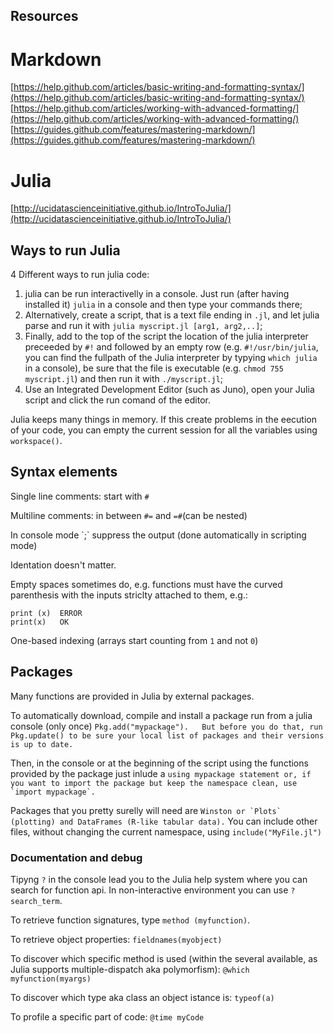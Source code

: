 ## Resources

# Markdown

[https://help.github.com/articles/basic-writing-and-formatting-syntax/](https://help.github.com/articles/basic-writing-and-formatting-syntax/)  
[https://help.github.com/articles/working-with-advanced-formatting/](https://help.github.com/articles/working-with-advanced-formatting/)  
[https://guides.github.com/features/mastering-markdown/](https://guides.github.com/features/mastering-markdown/)

# Julia

[http://ucidatascienceinitiative.github.io/IntroToJulia/](http://ucidatascienceinitiative.github.io/IntroToJulia/)

## Ways to run Julia

4 Different ways to run julia code:

1. julia can be run interactivelly in a console.
Just run (after having installed it) `julia` in a console and then type your commands there;
2. Alternatively, create a script, that is a text file ending in `.jl`, and let julia parse and run it with `julia myscript.jl [arg1, arg2,..]`;
3. Finally, add to the top of the script the location of the julia interpreter preceeded by `#!` and followed by an empty row (e.g. `#!/usr/bin/julia`, you can find the fullpath of the Julia interpreter by typying `which julia` in a console), be sure that the file is executable (e.g. `chmod 755 myscript.jl`) and then run it with `./myscript.jl`;
4. Use an Integrated Development Editor (such as Juno), open your Julia script and click the run comand of the editor.

Julia keeps many things in memory. If this create problems in the eecution of your code, you can empty the current session for all the variables using `workspace()`.

## Syntax elements

Single line comments: start with `#`

Multiline comments: in between `#=` and `=#`(can be nested)

In console mode \`;\` suppress the output (done automatically in scripting mode)

Identation doesn't matter.

Empty spaces sometimes do, e.g. functions must have the curved parenthesis with the inputs striclty attached to them, e.g.:

```
print (x)  ERROR  
print(x)   OK
```

One-based indexing (arrays start counting from `1` and not `0`)

## Packages

Many functions are provided in Julia by external packages.

To automatically download, compile and install a package run from a julia console \(only once\) `Pkg.add("mypackage").  
But before you do that, run Pkg.update() to be sure your local list of packages and their versions is up to date.`

Then, in the console or at the beginning of the script using the functions provided by the package just inlude a ``using mypackage statement or, if you want to import the package but keep the namespace clean, use `import mypackage`.``

Packages that you pretty surelly will need are ``Winston or `Plots` (plotting) and DataFrames (R-like tabular data).``
You can include other files, without changing the current namespace, using `include("MyFile.jl")`

### Documentation and debug

Tipyng `?` in the console lead you to the Julia help system where you can search for function api. In non-interactive environment you can use `?search_term`.

To retrieve function signatures, type `method (myfunction)`.

To retrieve object properties: `fieldnames(myobject)`

To discover which specific method is used (within the several available, as Julia supports multiple-dispatch aka polymorfism): `@which myfunction(myargs)`

To discover which type aka class an object istance is: `typeof(a)`

To profile a specific part of code: `@time myCode`

